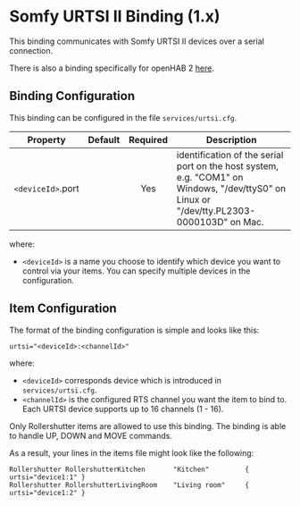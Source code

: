 # Somfy URTSI II Binding (1.x)

This binding communicates with Somfy URTSI II devices over a serial connection.

There is also a binding specifically for openHAB 2 [here](http://docs.openhab.org/addons/bindings/urtsi/readme.html).

## Binding Configuration

This binding can be configured in the file `services/urtsi.cfg`.

| Property | Default | Required | Description |
|----------|---------|:--------:|-------------|
| `<deviceId>`.port | | Yes    | identification of the serial port on the host system, e.g. "COM1" on Windows, "/dev/ttyS0" on Linux or "/dev/tty.PL2303-0000103D" on Mac. |

where:

* `<deviceId>` is a name you choose to identify which device you want to control via your items.  You can specify multiple devices in the configuration.

## Item Configuration

The format of the binding configuration is simple and looks like this:

```
urtsi="<deviceId>:<channelId>"
```

where:

* `<deviceId>` corresponds device which is introduced in `services/urtsi.cfg`.
* `<channelId>` is the configured RTS channel you want the item to bind to. Each URTSI device supports up to 16 channels (1 - 16).

Only Rollershutter items are allowed to use this binding. The binding is able to handle UP, DOWN and MOVE commands.

As a result, your lines in the items file might look like the following:

```
Rollershutter RollershutterKitchen       "Kitchen"         { urtsi="device1:1" }
Rollershutter RollershutterLivingRoom    "Living room"     { urtsi="device1:2" }
```
